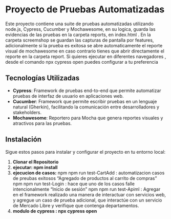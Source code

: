 # Proyecto de Pruebas Automatizadas

Este proyecto contiene una suite de pruebas automatizadas utilizando node.js, Cypress, Cucumber y Mochawesome, en su logica, guarda las evidencias de las pruebas en la carpeta reports, en index.html . En la carpeta screemshop se guardan las capturas de pantalla por features, adicionalmente si la prueba es exitosa se abre automaticamente el reporte visual de mochawesome en caso contrario tienes que abrir directamente el reporte en la carpeta report.
Si quieres ejecutar en diferentes navegadores , desde el comando npx cypress open puedes configurar a tu preferencia 

## Tecnologías Utilizadas

- **Cypress**: Framework de pruebas end-to-end que permite automatizar pruebas de interfaz de usuario en aplicaciones web.
- **Cucumber**: Framework que permite escribir pruebas en un lenguaje natural (Gherkin), facilitando la comunicación entre desarrolladores y stakeholders.
- **Mochawesome**: Reportero para Mocha que genera reportes visuales y atractivos para las pruebas.

## Instalación

Sigue estos pasos para instalar y configurar el proyecto en tu entorno local:

1. **Clonar el Repositorio**
2. **ejecutar: npm install**
3. **ejecucion de casos:**
    npm npm run test-CartAdd : automatizacion casos de preubas exitosos “Agregado de productos al carrito de compras”
    npm npm run test-Login : hace que uno de los casos falle intencionalmente “Inicio de sesión”
    npm npm run test-Apiml : Agregar en el framework realizado una manera de interactuar con servicios web, y
agregue un caso de prueba adicional, que interactúe con un servicio de Mercado
Libre y verifique que contenga departamentos.
4. **modulo de cypress : npx cypress open**
